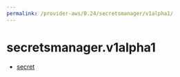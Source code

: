 ```yaml
---
permalink: /provider-aws/0.24/secretsmanager/v1alpha1/
---
```


# secretsmanager.v1alpha1



* [secret](secret.md)